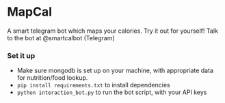 # MapCal
A smart telegram bot which maps your calories.
Try it out for yourself! Talk to the bot at @smartcalbot (Telegram)


### Set it up

*  Make sure mongodb is set up on your machine, with appropriate data for nutrition/food lookup.
* `pip install requirements.txt` to install dependencies
* `python interaction_bot.py` to run the bot script, with your API keys
